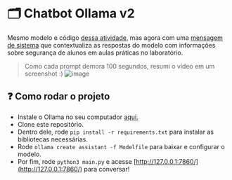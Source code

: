 # 🗂️ Chatbot Ollama v2

Mesmo modelo e código [dessa atividade](https://github.com/paulo-evangelista/atividades-inteli/tree/main/Modulo_8/ponderada4_llm), mas agora com uma [mensagem de sistema](https://github.com/paulo-evangelista/atividades-inteli/blob/main/Modulo_8/ponderada5_llm2/context.py) que contextualiza as respostas do modelo com informações sobre segurança de alunos em aulas práticas no laboratório.

> Como cada prompt demora 100 segundos, resumi o vídeo em um screenshot :)
![image](https://github.com/paulo-evangelista/atividades-inteli/assets/99093520/c81b97b1-9be3-4cd8-a944-2ba3cd0328b6)

## ❓ Como rodar o projeto

- Instale o Ollama no seu computador [aqui.](https://ollama.ai/)
- Clone este repositório.
- Dentro dele, rode `pip install -r requirements.txt` para instalar as bibliotecas necessárias.
- Rode `ollama create assistant -f Modelfile` para baixar e configurar o modelo.
- Por fim, rode `python3 main.py` e acesse [http://127.0.0.1:7860/](http://127.0.0.1:7860/) para conversar!
